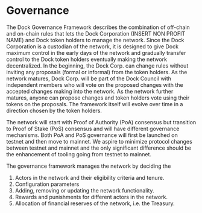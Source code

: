 # Governance



The Dock Governance Framework describes the combination of off-chain and on-chain rules that lets the Dock Corporation \(INSERT NON PROFIT NAME\) and Dock token holders to manage the network. Since the Dock Corporation is a custodian of the network, it is designed to give Dock maximum control in the early days of the network and gradually transfer control to the Dock token holders eventually making the network decentralized. In the beginning, the Dock Corp. can change rules without inviting any proposals \(formal or informal\) from the token holders. As the network matures, Dock Corp. will be part of the Dock Council with independent members who will vote on the proposed changes with the accepted changes making into the network. As the network further matures, anyone can propose changes and token holders vote using their tokens on the proposals. The framework itself will evolve over time in a direction chosen by the token holders.

The network will start with Proof of Authority \(PoA\) consensus but transition to Proof of Stake \(PoS\) consensus and will have different governance mechanisms. Both PoA and PoS governance will first be launched on testnet and then move to mainnet. We aspire to minimize protocol changes between testnet and mainnet and the only significant difference should be the enhancement of tooling going from testnet to mainnet.

The governance framework manages the network by deciding the

1. Actors in the network and their eligibility criteria and tenure.
2. Configuration parameters
3. Adding, removing or updating the network functionality.
4. Rewards and punishments for different actors in the network.
5. Allocation of financial reserves of the network, i.e. the Treasury.



